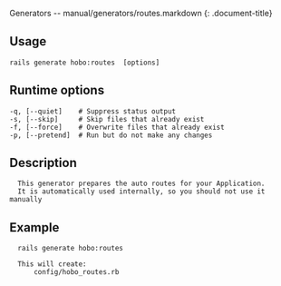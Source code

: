 Generators -- manual/generators/routes.markdown
{: .document-title}


## Usage

    

    rails generate hobo:routes  [options]


## Runtime options

    

    -q, [--quiet]    # Suppress status output
    -s, [--skip]     # Skip files that already exist
    -f, [--force]    # Overwrite files that already exist
    -p, [--pretend]  # Run but do not make any changes


## Description

    

      This generator prepares the auto routes for your Application.
      It is automatically used internally, so you should not use it manually


## Example

    

      rails generate hobo:routes

      This will create:
          config/hobo_routes.rb
